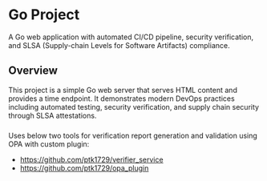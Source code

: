# Go Project

A Go web application with automated CI/CD pipeline, security verification, and SLSA (Supply-chain Levels for Software Artifacts) compliance.

## Overview

This project is a simple Go web server that serves HTML content and provides a time endpoint. It demonstrates modern DevOps practices including automated testing, security verification, and supply chain security through SLSA attestations.

### 
Uses below two tools for verification report generation and validation using OPA with custom plugin:

- https://github.com/ptk1729/verifier_service
- https://github.com/ptk1729/opa_plugin